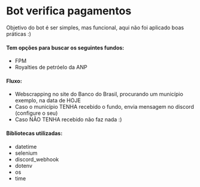 # Bot verifica pagamentos 

Objetivo do bot é ser simples, mas funcional, aqui não foi aplicado boas práticas :)

#### Tem opções para buscar os seguintes fundos:
- FPM
- Royalties de petróelo da ANP

#### Fluxo: 
- Webscrapping no site do Banco do Brasil, procurando um município exemplo, na data de HOJE 
- Caso o município TENHA recebido o fundo, envia mensagem no discord (configure o seu)
- Caso NÃO TENHA recebido não faz nada :)

#### Bibliotecas utilizadas:
- datetime
- selenium
- discord_webhook
- dotenv
- os
- time
